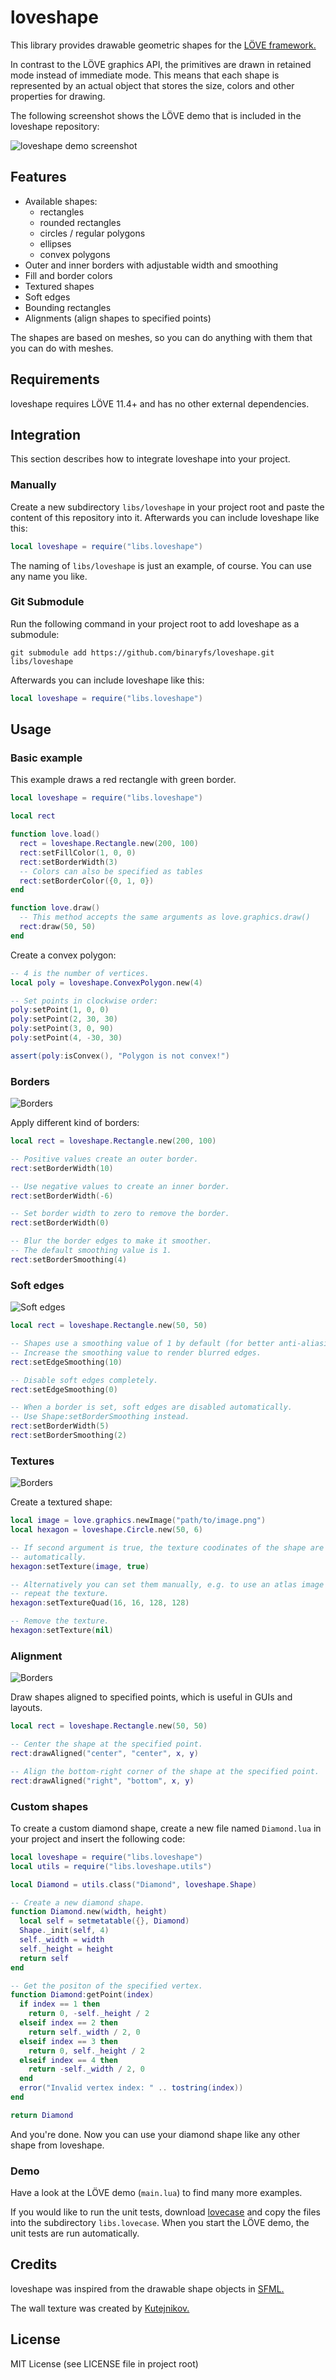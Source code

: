 # loveshape
This library provides drawable geometric shapes for the [LÖVE framework.](https://love2d.org/)

In contrast to the LÖVE graphics API, the primitives are drawn in retained mode instead of immediate mode. This means that each shape is represented by an actual object that stores the size, colors and other properties for drawing.

The following screenshot shows the LÖVE demo that is included in the loveshape repository:

![loveshape demo screenshot](assets/screenshot.png?raw=true)

## Features

- Available shapes:
  - rectangles
  - rounded rectangles
  - circles / regular polygons
  - ellipses
  - convex polygons
- Outer and inner borders with adjustable width and smoothing
- Fill and border colors
- Textured shapes
- Soft edges
- Bounding rectangles
- Alignments (align shapes to specified points)

The shapes are based on meshes, so you can do anything with them that you can do with meshes.

## Requirements

loveshape requires LÖVE 11.4+ and has no other external dependencies.

## Integration

This section describes how to integrate loveshape into your project.

### Manually

Create a new subdirectory `libs/loveshape` in your project root and paste the content of this repository into it. Afterwards you can include loveshape like this:

```lua
local loveshape = require("libs.loveshape")
```

The naming of `libs/loveshape` is just an example, of course. You can use any name you like.

### Git Submodule

Run the following command in your project root to add loveshape as a submodule:

```
git submodule add https://github.com/binaryfs/loveshape.git libs/loveshape
```

Afterwards you can include loveshape like this:

```lua
local loveshape = require("libs.loveshape")
```

## Usage

### Basic example

This example draws a red rectangle with green border.

```lua
local loveshape = require("libs.loveshape")

local rect

function love.load()
  rect = loveshape.Rectangle.new(200, 100)
  rect:setFillColor(1, 0, 0)
  rect:setBorderWidth(3)
  -- Colors can also be specified as tables
  rect:setBorderColor({0, 1, 0})
end

function love.draw()
  -- This method accepts the same arguments as love.graphics.draw()
  rect:draw(50, 50)
end
```

Create a convex polygon:

```lua
-- 4 is the number of vertices.
local poly = loveshape.ConvexPolygon.new(4)

-- Set points in clockwise order:
poly:setPoint(1, 0, 0)
poly:setPoint(2, 30, 30)
poly:setPoint(3, 0, 90)
poly:setPoint(4, -30, 30)

assert(poly:isConvex(), "Polygon is not convex!")
```

### Borders

![Borders](assets/borders.png?raw=true)

Apply different kind of borders:

```lua
local rect = loveshape.Rectangle.new(200, 100)

-- Positive values create an outer border.
rect:setBorderWidth(10)

-- Use negative values to create an inner border.
rect:setBorderWidth(-6)

-- Set border width to zero to remove the border.
rect:setBorderWidth(0)

-- Blur the border edges to make it smoother.
-- The default smoothing value is 1.
rect:setBorderSmoothing(4)
```

### Soft edges

![Soft edges](assets/soft-edges.png?raw=true)

```lua
local rect = loveshape.Rectangle.new(50, 50)

-- Shapes use a smoothing value of 1 by default (for better anti-aliasing).
-- Increase the smoothing value to render blurred edges.
rect:setEdgeSmoothing(10)

-- Disable soft edges completely.
rect:setEdgeSmoothing(0)

-- When a border is set, soft edges are disabled automatically.
-- Use Shape:setBorderSmoothing instead.
rect:setBorderWidth(5)
rect:setBorderSmoothing(2)
```

### Textures

![Borders](assets/textured-hexagon.png?raw=true)

Create a textured shape:

```lua
local image = love.graphics.newImage("path/to/image.png")
local hexagon = loveshape.Circle.new(50, 6)

-- If second argument is true, the texture coodinates of the shape are set
-- automatically.
hexagon:setTexture(image, true)

-- Alternatively you can set them manually, e.g. to use an atlas image or to
-- repeat the texture.
hexagon:setTextureQuad(16, 16, 128, 128)

-- Remove the texture.
hexagon:setTexture(nil)
```

### Alignment

![Borders](assets/alignment.png?raw=true)

Draw shapes aligned to specified points, which is useful in GUIs and layouts.

```lua
local rect = loveshape.Rectangle.new(50, 50)

-- Center the shape at the specified point.
rect:drawAligned("center", "center", x, y)

-- Align the bottom-right corner of the shape at the specified point.
rect:drawAligned("right", "bottom", x, y)
```

### Custom shapes

To create a custom diamond shape, create a new file named `Diamond.lua` in your project and insert the following code:

```lua
local loveshape = require("libs.loveshape")
local utils = require("libs.loveshape.utils")

local Diamond = utils.class("Diamond", loveshape.Shape)

-- Create a new diamond shape.
function Diamond.new(width, height)
  local self = setmetatable({}, Diamond)
  Shape._init(self, 4)
  self._width = width
  self._height = height
  return self
end

-- Get the positon of the specified vertex.
function Diamond:getPoint(index)
  if index == 1 then
    return 0, -self._height / 2
  elseif index == 2 then
    return self._width / 2, 0
  elseif index == 3 then
    return 0, self._height / 2
  elseif index == 4 then
    return -self._width / 2, 0
  end
  error("Invalid vertex index: " .. tostring(index))
end

return Diamond
```

And you're done. Now you can use your diamond shape like any other shape from loveshape.

### Demo

Have a look at the LÖVE demo (`main.lua`) to find many more examples.

If you would like to run the unit tests, download [lovecase](https://github.com/binaryfs/lovecase) and copy the files into the subdirectory `libs.lovecase`. When you start the LÖVE demo, the unit tests are run automatically.

## Credits

loveshape was inspired from the drawable shape objects in [SFML.](https://www.sfml-dev.org/)

The wall texture was created by [Kutejnikov.](https://opengameart.org/content/wall-texture-wallpng)

## License

MIT License (see LICENSE file in project root)